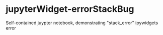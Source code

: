 # jupyterWidget-errorStackBug
Self-contained juypter notebook, demonstrating "stack_error" ipywidgets error
